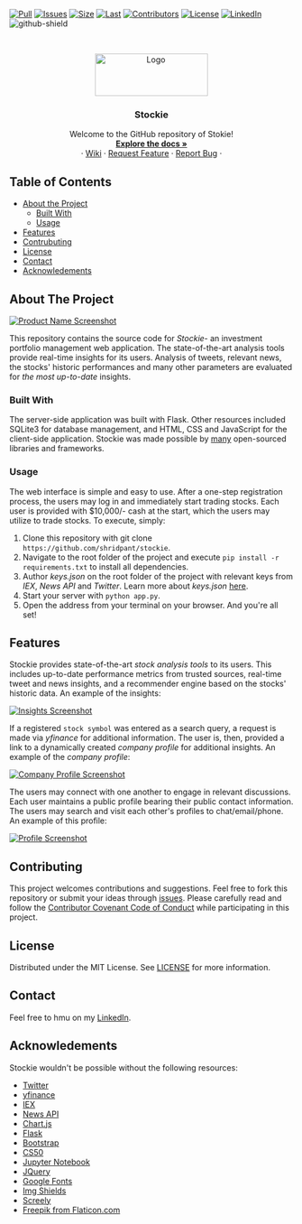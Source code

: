 [![Pull][pr]][pr-url]
[![Issues][issues]][issues-url]
[![Size][repo]][repo-url]
[![Last][last]][last-url]
[![Contributors][contributors]][contributors-url]
[![License][license-shield]][license-url]
[![LinkedIn][linkedin-shield]][linkedin-url]
![github-shield]

<br />
<p align="center">
  <a href="https://github.com/shridpant/stockie">
    <img src="static/readme/title_icon.png" alt="Logo" width="200" height="75">
  </a>
  <h3 align="center">Stockie</h3>
  <p align="center">
    Welcome to the GitHub repository of Stokie!
    <br />
    <a href="https://github.com/shridpant/stockie/blob/main/README.md"><strong>Explore the docs »</strong></a>
    <br />
    ·
    <a href="https://github.com/shridpant/stockie/wiki">Wiki</a>
    ·
    <a href="https://github.com/shridpant/stockie/issues">Request Feature</a>
    ·
    <a href="https://github.com/shridpant/stockie/issues">Report Bug</a>
    ·
  </p>
</p>


<!-- TABLE OF CONTENTS -->
## Table of Contents

* [About the Project](#about-the-project)
    * [Built With](#built-with)
    * [Usage](#usage)
* [Features](#features)
* [Contrubuting](#contributing)
* [License](#license)
* [Contact](#contact)
* [Acknowledements](#acknowledements)

<!-- ABOUT THE PROJECT -->
## About The Project

[![Product Name Screenshot][product-screenshot]](https://github.com/shridpant/stockie)

This repository contains the source code for *Stockie*- an investment portfolio management web application. The state-of-the-art analysis tools provide real-time insights for its users. Analysis of tweets, relevant news, the stocks' historic performances and many other parameters are evaluated for *the most up-to-date* insights.

### Built With

The server-side application was built with Flask. Other resources included SQLite3 for database management, and HTML, CSS and JavaScript for the client-side application. Stockie was made possible by [many](#acknowledements) open-sourced libraries and frameworks.

### Usage

The web interface is simple and easy to use. After a one-step registration process, the users may log in and immediately start trading stocks. Each user is provided with $10,000/- cash at the start, which the users may utilize to trade stocks. To execute, simply:

1. Clone this repository with git clone `https://github.com/shridpant/stockie`.
2. Navigate to the root folder of the project and execute `pip install -r requirements.txt` to install all dependencies.
3. Author _keys.json_ on the root folder of the project with relevant keys from _IEX_, _News API_ and _Twitter_. Learn more about _keys.json_ [here](https://github.com/shridpant/stockie/wiki/Get-Keys).
4. Start your server with `python app.py`.
5. Open the address from your terminal on your browser. And you're all set!
## Features

Stockie provides state-of-the-art *stock analysis tools* to its users. This includes up-to-date performance metrics from trusted sources, real-time tweet and news insights, and a recommender engine based on the stocks' historic data. An example of the insights:

[![Insights Screenshot][insights-screenshot]](https://github.com/shridpant/stockie)

If a registered `stock symbol` was entered as a search query, a request is made via _yfinance_ for additional information. The user is, then, provided a link to a dynamically created _company profile_ for additional insights. An example of the *company profile*: 

[![Company Profile Screenshot][company-screenshot]](https://github.com/shridpant/stockie)

The users may connect with one another to engage in relevant discussions. Each user maintains a public profile bearing their public contact information. The users may search and visit each other's profiles to chat/email/phone. An example of this profile:

[![Profile Screenshot][profile-screenshot]](https://github.com/shridpant/stockie)

## Contributing

This project welcomes contributions and suggestions. Feel free to fork this repository or submit your ideas through [issues](https://github.com/shridpant/stockie/issues). Please carefully read and follow the [Contributor Covenant Code of Conduct](https://github.com/shridpant/stockie/blob/main/CODE_OF_CONDUCT.md) while participating in this project.

<!-- LICENSE -->
## License

Distributed under the MIT License. See [LICENSE](https://github.com/shridpant/stockie/blob/main/LICENSE) for more information.

<!-- CONTACT -->
## Contact

Feel free to hmu on my [LinkedIn](https://www.linkedin.com/in/shridpant/).

<!-- ACKNOWLEDGEMENTS -->
## Acknowledements

Stockie wouldn't be possible without the following resources:

* [Twitter](https://developer.twitter.com/en)
* [yfinance](https://github.com/ranaroussi/yfinance)
* [IEX](https://iextrading.com/developer)
* [News API](https://newsapi.org/)
* [Chart.js](https://www.chartjs.org/)
* [Flask](https://flask.palletsprojects.com/en/1.1.x/)
* [Bootstrap](https://getbootstrap.com)
* [CS50](https://cs50.harvard.edu/)
* [Jupyter Notebook](https://jupyter.org/)
* [JQuery](https://jquery.com)
* [Google Fonts](https://fonts.google.com/)
* [Img Shields](https://shields.io)
* [Screely](https://www.screely.com/)
* [Freepik from Flaticon.com](https://www.flaticon.com/authors/freepik)

<!-- MARKDOWN LINKS & IMAGES -->
[pr]: https://img.shields.io/github/issues-pr/shridpant/stockie
[pr-url]: https://github.com/shridpant/stockie/pulls
[repo]: https://img.shields.io/github/repo-size/shridpant/stockie
[repo-url]: https://github.com/shridpant/stockie
[last]: https://img.shields.io/github/last-commit/shridpant/stockie
[last-url]: https://github.com/shridpant/stockie/commits/main
[contributors]: https://img.shields.io/github/contributors/shridpant/stockie
[contributors-url]: https://github.com/shridpant/stockie/graphs/contributors
[issues]: https://img.shields.io/github/issues-raw/shridpant/stockie
[issues-url]: https://github.com/shridpant/stockie/issues
[license-shield]: https://img.shields.io/apm/l/vim-mode
[license-url]: https://github.com/shridpant/stockie/blob/master/LICENSE
[linkedin-shield]: static/readme/linkedin.svg
[linkedin-url]: https://www.linkedin.com/in/shridpant/
[github-shield]: https://img.shields.io/github/followers/shridpant?style=social
[product-screenshot]: static/readme/screenshot.png
[insights-screenshot]: static/readme/insights-screenshot.png
[company-screenshot]: static/readme/company-screenshot.png
[profile-screenshot]: static/readme/profile-screenshot.png
